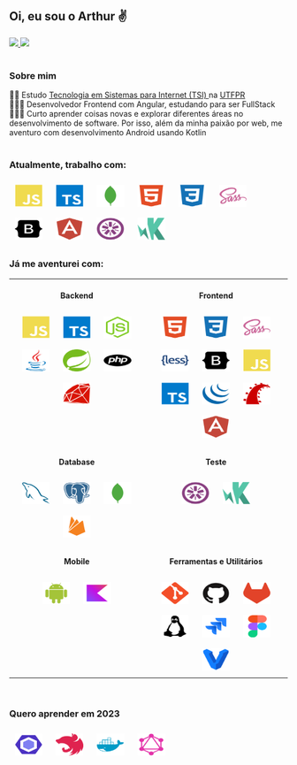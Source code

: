 <h2> Oi, eu sou o Arthur ✌️ </h2>
<div>
  <a href="https://www.linkedin.com/in/faening" target="_blank">
    <img src="https://img.shields.io/badge/-LinkedIn-%230077B5?style=for-the-badge&logo=linkedin&logoColor=white" target="_blank">
  </a>
  <a href = "mailto:cmorais58@gmail.com">
    <img src="https://img.shields.io/badge/-Gmail-%23333?style=for-the-badge&logo=gmail&logoColor=white" target="_blank">
  </a>
</div>

<br>

<h3> Sobre mim </h3>
👩‍🎓 Estudo <a href="http://portal.utfpr.edu.br/cursos/coordenacoes/graduacao/toledo/td-tecnologia-em-sistemas-para-internet" target="_blank">Tecnologia em Sistemas para Internet (TSI) </a> na <a href="http://www.utfpr.edu.br/campus/toledo" target="_blank">UTFPR</a> <br>
🧑🏻‍💻 Desenvolvedor Frontend com Angular, estudando para ser FullStack <br>
🙆🏻‍♂️ Curto aprender coisas novas e explorar diferentes áreas no desenvolvimento de software. Por isso, além da minha paixão por web, me aventuro com desenvolvimento Android usando Kotlin <br>

<br>

<h3> Atualmente, trabalho com: </h3>
<div style="display: inline-block">
  <img align="center" style="margin: 10px" height="40" width="50" alt="JavaScript" title="JavaScript" src="https://raw.githubusercontent.com/devicons/devicon/master/icons/javascript/javascript-plain.svg"> 
  <img align="center" style="margin: 10px" height="40" width="50" alt="TypeScript" title="TypeScript" src="https://raw.githubusercontent.com/devicons/devicon/master/icons/typescript/typescript-plain.svg">
  <img align="center" style="margin: 10px" height="40" width="50" alt="MongoDB" title="MongoDB"  src="https://raw.githubusercontent.com/devicons/devicon/master/icons/mongodb/mongodb-plain.svg">
  <img align="center" style="margin: 10px" height="40" width="50" alt="HTML 5" title="HTML 5" src="https://raw.githubusercontent.com/devicons/devicon/master/icons/html5/html5-plain.svg">
  <img align="center" style="margin: 10px" height="40" width="50" alt="CSS 3" title="CSS 3" src="https://raw.githubusercontent.com/devicons/devicon/master/icons/css3/css3-plain.svg">  
  <img align="center" style="margin: 10px" height="40" width="50" alt="Sass" title="Sass" src="https://raw.githubusercontent.com/devicons/devicon/master/icons/sass/sass-original.svg">
  <img align="center" style="margin: 10px" height="40" width="50" alt="Bootstrap" title="Bootstrap" src="https://raw.githubusercontent.com/devicons/devicon/master/icons/bootstrap/bootstrap-plain.svg">
  <img align="center" style="margin: 10px" height="40" width="50" alt="Angular" title="Angular" src="https://raw.githubusercontent.com/devicons/devicon/master/icons/angularjs/angularjs-plain.svg">
  <img align="center" style="margin: 10px" height="40" width="50" alt="Jasmine" title="Jasmine" src="https://raw.githubusercontent.com/devicons/devicon/master/icons/jasmine/jasmine-plain.svg">
  <img align="center" style="margin: 10px" height="40" width="50" alt="Karma" title="Karma" src="https://raw.githubusercontent.com/devicons/devicon/master/icons/karma/karma-original.svg">
</div>

<br>

<h3> Já me aventurei com: </h3>
<table>
<tr>
  <td align="center" width="600px" valign="top">
    <h4> Backend </h4>
    <img align="center" style="margin: 10px" height="40" width="50" alt="JavaScript" title="JavaScript" src="https://raw.githubusercontent.com/devicons/devicon/master/icons/javascript/javascript-plain.svg"> 
    <img align="center" style="margin: 10px" height="40" width="50" alt="TypeScript" title="TypeScript" src="https://raw.githubusercontent.com/devicons/devicon/master/icons/typescript/typescript-plain.svg">
    <img align="center" style="margin: 10px" height="40" width="50" alt="Node" title="Node" src="https://raw.githubusercontent.com/devicons/devicon/master/icons/nodejs/nodejs-plain.svg">
    <img align="center" style="margin: 10px" height="40" width="50" alt="Java" title="Java" src="https://raw.githubusercontent.com/devicons/devicon/master/icons/java/java-original.svg">
    <img align="center" style="margin: 10px" height="40" width="50" alt="Springboot" title="Springboot" src="https://raw.githubusercontent.com/devicons/devicon/master/icons/spring/spring-original.svg">
    <img align="center" style="margin: 10px" height="40" width="50" alt="PHP" title="PHP" src="https://raw.githubusercontent.com/devicons/devicon/master/icons/php/php-plain.svg">
    <img align="center" style="margin: 10px" height="40" width="50" alt="Ruby" title="Ruby" src="https://raw.githubusercontent.com/devicons/devicon/master/icons/ruby/ruby-plain.svg">
  </td>
  
  <td align="center" width="600px" valign="top">
    <h4> Frontend </h4>
    <img align="center" style="margin: 10px" height="40" width="50" alt="HTML 5" title="HTML 5" src="https://raw.githubusercontent.com/devicons/devicon/master/icons/html5/html5-plain.svg">
    <img align="center" style="margin: 10px" height="40" width="50" alt="CSS 3" title="CSS 3" src="https://raw.githubusercontent.com/devicons/devicon/master/icons/css3/css3-plain.svg">
    <img align="center" style="margin: 10px" height="40" width="50" alt="Sass" title="Sass" src="https://raw.githubusercontent.com/devicons/devicon/master/icons/sass/sass-original.svg">
    <img align="center" style="margin: 10px" height="40" width="50" alt="Less" title="Less" src="https://raw.githubusercontent.com/devicons/devicon/master/icons/less/less-plain-wordmark.svg">
    <img align="center" style="margin: 10px" height="40" width="50" alt="Bootstrap" title="Bootstrap" src="https://raw.githubusercontent.com/devicons/devicon/master/icons/bootstrap/bootstrap-plain.svg">
    <img align="center" style="margin: 10px" height="40" width="50" alt="JavaScript" title="JavaScript" src="https://raw.githubusercontent.com/devicons/devicon/master/icons/javascript/javascript-plain.svg">
    <img align="center" style="margin: 10px" height="40" width="50" alt="TypeScript" title="TypeScript" src="https://raw.githubusercontent.com/devicons/devicon/master/icons/typescript/typescript-plain.svg">
    <img align="center" style="margin: 10px" height="40" width="50" alt="JQuery" title="JQuery" src="https://raw.githubusercontent.com/devicons/devicon/master/icons/jquery/jquery-plain.svg">
    <img align="center" style="margin: 10px" height="40" width="50" alt="Rails" title="Rails" src="https://raw.githubusercontent.com/devicons/devicon/master/icons/rails/rails-plain.svg">
    <img align="center" style="margin: 10px" height="40" width="50" alt="Angular" title="Angular" src="https://raw.githubusercontent.com/devicons/devicon/master/icons/angularjs/angularjs-plain.svg">
  </td>
</tr>

<tr>
  <td align="center" valign="top">
    <h4> Database </h4>
    <img align="center" style="margin: 10px" height="40" width="50" alt="MySQL" title="MySQL" src="https://raw.githubusercontent.com/devicons/devicon/master/icons/mysql/mysql-plain.svg">
    <img align="center" style="margin: 10px" height="40" width="50" alt="PostgreSQL" title="PostgreSQL" src="https://raw.githubusercontent.com/devicons/devicon/master/icons/postgresql/postgresql-plain.svg">
    <img align="center" style="margin: 10px" height="40" width="50" alt="MongoDB" title="MongoDB"  src="https://raw.githubusercontent.com/devicons/devicon/master/icons/mongodb/mongodb-plain.svg">
    <img align="center" style="margin: 10px" height="40" width="50" alt="Firebase" title="Firebase"  src="https://raw.githubusercontent.com/devicons/devicon/master/icons/firebase/firebase-plain.svg">
  </td>

  <td align="center" valign="top">
    <h4> Teste </h4>
    <img align="center" style="margin: 10px" height="40" width="50" alt="Jasmine" title="Jasmine" src="https://raw.githubusercontent.com/devicons/devicon/master/icons/jasmine/jasmine-plain.svg">
    <img align="center" style="margin: 10px" height="40" width="50" alt="Karma" title="Karma" src="https://raw.githubusercontent.com/devicons/devicon/master/icons/karma/karma-original.svg">
  </td>
</tr>

<tr>
  <td align="center" valign="top">
    <h4> Mobile </h4>
    <img align="center" style="margin: 10px" height="40" width="50" alt="Android Studio" title="Android Studio" src="https://raw.githubusercontent.com/devicons/devicon/master/icons/android/android-plain.svg">
    <img align="center" style="margin: 10px" height="40" width="50" alt="Kotlin" title="Kotlin" src="https://raw.githubusercontent.com/devicons/devicon/master/icons/kotlin/kotlin-original.svg">
  </td>  
  
  <td align="center" valign="top">
    <h4> Ferramentas e Utilitários </h4>
    <img align="center" style="margin: 10px" height="40" width="50" alt="GIT" title="GIT" src="https://raw.githubusercontent.com/devicons/devicon/master/icons/git/git-plain.svg">
    <img align="center" style="margin: 10px" height="40" width="50" alt="GitHub" title="GitHub" src="https://raw.githubusercontent.com/devicons/devicon/master/icons/github/github-original.svg">
    <img align="center" style="margin: 10px" height="40" width="50" alt="GitLab" title="GitLab" src="https://raw.githubusercontent.com/devicons/devicon/master/icons/gitlab/gitlab-plain.svg">
    <img align="center" style="margin: 10px" height="40" width="50" alt="Linux" title="Linux" src="https://raw.githubusercontent.com/devicons/devicon/master/icons/linux/linux-plain.svg">
    <img align="center" style="margin: 10px" height="40" width="50" alt="Jira" title="Jira" src="https://raw.githubusercontent.com/devicons/devicon/master/icons/jira/jira-original.svg">
    <img align="center" style="margin: 10px" height="40" width="50" alt="Figma" title="Figma" src="https://raw.githubusercontent.com/devicons/devicon/master/icons/figma/figma-original.svg">
    <img align="center" style="margin: 10px" height="40" width="50" alt="Vagrant" title="Vagrant" src="https://raw.githubusercontent.com/devicons/devicon/master/icons/vagrant/vagrant-original.svg">
  </td>
</tr>
</table>

<br>

<h3> Quero aprender em 2023 </h3>
<div style="display: inline-block">
  <img align="center" style="margin: 10px" height="40" width="50" alt="ESLint" title="ESLint" src="https://raw.githubusercontent.com/devicons/devicon/master/icons/eslint/eslint-original.svg">
  <img align="center" style="margin: 10px" height="40" width="50" alt="NestJS" title="NestJS" src="https://raw.githubusercontent.com/devicons/devicon/master/icons/nestjs/nestjs-plain.svg">
  <img align="center" style="margin: 10px" height="40" width="50" alt="Docker" title="Docker" src="https://raw.githubusercontent.com/devicons/devicon/master/icons/docker/docker-plain.svg">    
  <img align="center" style="margin: 10px" height="40" width="50" alt="GraphQL" title="GraphQL" src="https://raw.githubusercontent.com/devicons/devicon/master/icons/graphql/graphql-plain.svg">
</div>
